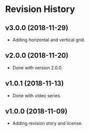 Revision History
=======================



v3.0.0 (2018-11-29)
------------------------

* Adding horizontal and vertical grid.



v2.0.0 (2018-11-20)
------------------------

* Done with version 2.0.0.



v1.0.1 (2018-11-13)
------------------------

* Done with video series.



v1.0.0 (2018-11-09)
------------------------

* Adding revision story and license.
